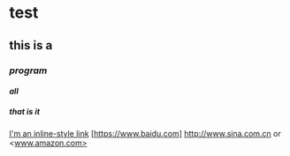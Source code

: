 # test
## this is a
### *program*
#### _all_
##### **that is _it_**
[I'm an inline-style link](https://www.google.com)
[https://www.baidu.com]
http://www.sina.com.cn or <www.amazon.com>